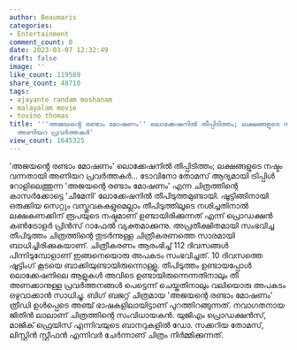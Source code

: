 ```yaml
---
author: Beaumaris
categories:
- Entertainment
comment_count: 0
date: 2023-03-07 12:32:49
draft: false
image: ''
like_count: 119589
share_count: 48710
tags:
- ajayante randam moshanam
- malayalam movie
- tovino thomas
title: '''അജയൻ്റെ രണ്ടാം മോഷണം'' ലൊക്കേഷനിൽ തീപ്പിടിത്തം; ലക്ഷങ്ങളുടെ നഷ്ടം വന്നതായി
  അണിയറ പ്രവർത്തകർ'
view_count: 1645325
---
```


'അജയൻ്റെ രണ്ടാം മോഷണം' ലൊക്കേഷനിൽ തീപ്പിടിത്തം; ലക്ഷങ്ങളുടെ നഷ്ടം വന്നതായി അണിയറ പ്രവർത്തകർ... ടോവിനോ തോമസ് ആദ്യമായി ട്രിപ്പിൾ റോളിലെത്തുന്ന 'അജയന്റെ രണ്ടാം മോഷണം' എന്ന ചിത്രത്തിന്റെ കാസർക്കോട്ടെ 'ചീമേനി' ലോക്കേഷനിൽ തീപിടുത്തമുണ്ടായി. ഷൂട്ടിങ്ങിനായി ഒരുക്കിയ സെറ്റും വസ്തുവകകളുമെല്ലാം തീപിടുത്തിലൂടെ നശിച്ചതിനാൽ ലക്ഷകണക്കിന് രൂപയുടെ നഷ്ടമാണ് ഉണ്ടായിരിക്കുന്നത് എന്ന് പ്രൊഡക്ഷൻ കൺട്രോളർ പ്രിൻസ് റാഫേൽ വ്യക്തമാക്കുന്നു. അപ്രതീക്ഷിതമായി സംഭവിച്ച തീപിടുത്തം ചിത്രത്തിന്റെ തുടർന്നുള്ള ചിത്രീകരണത്തെ സാരമായി ബാധിച്ചിരിക്കുകയാണ്. ചിത്രീകരണം ആരംഭിച്ച് 112 ദിവസങ്ങൾ പിന്നിടുമ്പോളാണ് ഇങ്ങനെയൊരു അപകടം സംഭവിച്ചത്. 10 ദിവസത്തെ ഷൂട്ടിംഗ് കൂടയെ ബാക്കിയുണ്ടായിരുന്നൊള്ളൂ. തീപിടുത്തം ഉണ്ടായപ്പോൾ ലൊക്കേഷനിലെ ആളുകൾ അവിടെ ഉണ്ടായിരുന്നെന്നതിനാലും തീ അണക്കാനുള്ള പ്രവർത്തനങ്ങൾ പെട്ടെന്ന് ചെയ്തതിനാലും വലിയൊരു അപകടം ഒഴുവാക്കാൻ സാധിച്ചു. ബിഗ് ബജറ്റ് ചിത്രമായ 'അജയന്റെ രണ്ടാം മോഷണം' ത്രീഡി ഉൾപ്പെടെ അഞ്ച് ഭാഷകളിലായിട്ടാണ് പുറത്തിറങ്ങുന്നത്. നവാഗതനായ ജിതിൻ ലാലാണ് ചിത്രത്തിന്റെ സംവിധായകൻ. യുജിഎം പ്രൊഡക്ഷൻസ്, മാജിക് ഫ്രെയിസ് എന്നിവയുടെ ബാനറുകളിൽ ഡോ. സക്കറിയ തോമസ്, ലിസ്റ്റിൻ സ്റ്റീഫൻ എന്നിവർ ചേർന്നാണ് ചിത്രം നിർമ്മിക്കുന്നത്.